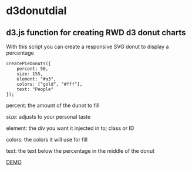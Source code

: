 # d3donutdial
## d3.js function for creating RWD d3 donut charts

With this script you can create a responsive SVG donut to display a percentage

    createPieDonuts({
        percent: 50,
        size: 155,
        element: "#a3",
        colors: ["gold", "#fff"],
        text: "People"
    });

percent: the amount of the dunot to fill

size: adjusts to your personal taste

element: the div you want it injected in to; class or ID

colors: the colors it will use for fill

text: the text below the percentage in the middle of the donut

[DEMO](//getsetbro.com/d3donutdial)
